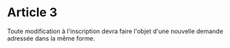# Article 3

Toute modification à l'inscription devra faire l'objet d'une nouvelle demande adressée dans la même forme.
